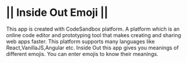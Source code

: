 # || Inside Out Emoji ||
This app is created with CodeSandbox platform. A platform which is an online code editor and prototyping tool that makes creating and sharing web apps faster.
This platform supports many languages like React,VanillaJS,Angular etc.
Inside Out this app gives you meanings of different emojis. You can enter emojis to know their meanings.

